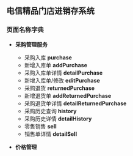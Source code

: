 ## 电信精品门店进销存系统

### 页面名称字典

* **采购管理服务**
	* 采购入库 **purchase**
	* 新增入库单 **addPurchase**
	* 采购入库单详情 **detailPurchase**
	* 新增入库单/修改 **editPurchase**
	* 采购退货 **returnedPurchase**
	* 新增退货单 **addReturnedPurchase**
	* 采购退货单详情 **detailReturnedPurchase**
	* 采购历史查询 **history**
	* 采购历史详情 **detailHistory**
	* 零售销售 **sell**
	* 销售单详情 **detailSell**

* **价格管理**

